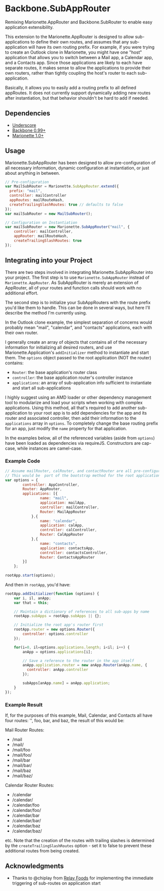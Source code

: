 # Backbone.SubAppRouter #

Remixing Marionette.AppRouter and Backbone.SubRouter to enable easy application extensibility.

This extension to the Marionette.AppRouter is designed to allow sub-applications to define their own routes, and assumes that any sub-application will have its own routing prefix.  For example, if you were trying to create an Outlook clone in Marionette, you might have one "host" application that allows you to switch between a Mail app, a Calendar app, and a Contacts app.  Since those applications are likely to each have separate routes, it makes sense to allow the applications to provide their own routers, rather than tightly coupling the host's router to each sub-application.

Basically, it allows you to easily add a routing prefix to all defined appRoutes.  It does not currently support
dynamically adding new routes after instantiation, but that behavior shouldn't be hard to add if needed.

## Dependencies ##

* [Underscore](http://www.underscorejs.org)
* [Backbone 0.99+](http://www.backbonejs.org)
* [Marionette 1.0+](http://www.marionettejs.com)

## Usage ##

Marionette.SubAppRouter has been designed to allow pre-configuration of all necessary information, dynamic configuration at instantiation, or just about anything in between.

```js
// Pre-configuration
var MailSubRouter = Marionette.SubAppRouter.extend({
  prefix: "mail",
  controller: mailController
  appRoutes: mailRouteHash,
  createTrailingSlashRoutes: true // defaults to false
});
var mailSubRouter = new MailSubRouter();

// Configuration on Instantiation
var mailSubRouter = new Marionette.SubAppRouter("mail", {
    controller: mailController,
    appRouter: mailRouteHash,
    createTrailingSlashRoutes: true
});
```

## Integrating into your Project ##

There are two steps involved in integrating Marionette.SubAppRouter into your project.  The first step is to use `Marionette.SubAppRouter` instead of `Marionette.AppRouter`.  As SubAppRouter is merely an extension of AppRouter, all of your routes and function calls should work with no additional effort.

The second step is to initialize your SubAppRouters with the route prefix you'd like them to handle. This can be done in several ways, but here I'll describe the method I'm currently using.  

In the Outlook clone example, the simplest separation of concerns would probably mean "mail", "calendar", and "contacts" applications, each with their own router.

I generally create an array of objects that contains all of the necessary information for initializing all desired routers, and use Marionette.Application's `addInitializer` method to instantiate and start them.  The `options` object passed to the root application (NOT the router) contains:

* `Router`: the base application's router class
* `controller`: the base application router's controller instance
* `applications`: an array of sub-application info sufficient to instantiate and start all sub-applications

I highly suggest using an AMD loader or other dependency management tool to modularize and load your scripts when working with complex applications. Using this method, all that's required to add another sub-application to your root app is to add dependencies for the app and its router and associated controller, then add their information to the `applications` array in `options`.  To completely change the base routing prefix for an app, just modify the `name` property for that application.

In the examples below, all of the referenced variables (aside from `options`) have been loaded as dependencies via requireJS.  Constructors are cap-case, while instances are camel-case.

### Example Code ###

```js
// Assume mailRouter, calRouter, and contactRouter are all pre-configured except for their prefixes
// This would be  part of the bootstrap method for the root application (main.js for requireJS users)
var options = {
        controller: AppController,
        Router: AppRouter,
        applications: [{
                name: "mail",
                application: mailApp,
                controller: mailController,
                Router: MailAppRouter
            },{
                name: "calendar",
                application: calApp,
                controller: calController,
                Router: CalAppRouter
            },{
                name: "contacts",
                application: contactsApp,
                controller: contactsController,
                Router: ContactsAppRouter
        }]
    };
 
rootApp.start(options);
```

And then in `rootApp`, you'd have:

```js
rootApp.addInitializer(function (options) {
    var i, il, anApp;
    var that = this;

    // Maintain a dictionary of references to all sub-apps by name
    rootApp.subApps = rootApp.subApps || {};

    // Initialize the root app's router first
    rootApp.router = new options.Router({
        controller: options.controller
    });

    for(i=0, il=options.applications.length; i<il; i++) {
        anApp = options.applications[i];

        // Save a reference to the router in the app itself
        anApp.application.router = new anApp.Router(anApp.name, {
          controller: anApp.controller
        });

        subApps[anApp.name] = anApp.application;
    }
});
```

### Example Result ###

If, for the purposes of this example, Mail, Calendar, and Contacts all have four routes: '', foo, bar, and baz, the result of this would be:

Mail Router Routes:

 * /mail
 * /mail/
 * /mail/foo
 * /mail/foo/
 * /mail/bar
 * /mail/bar/
 * /mail/baz
 * /mail/baz/

Calendar Router Routes:

 * /calendar
 * /calendar/
 * /calendar/foo
 * /calendar/foo/
 * /calendar/bar
 * /calendar/bar/
 * /calendar/baz
 * /calendar/baz/
 
etc.  Note that the creation of the routes with trailing slashes is determined by the `createTrailingSlashRoutes` option - set it to false to prevent these additional routes from being created.

## Acknowledgments ##

* Thanks to @chiplay from [Relay Foods](https://github.com/relayfoods) for implementing the immediate triggering of sub-routes on application start
